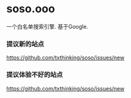# soso.ooo

一个白名单搜索引擎. 基于Google.

### 提议新的站点

https://github.com/txthinking/soso/issues/new

### 提议体验不好的站点

https://github.com/txthinking/soso/issues/new
